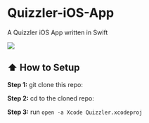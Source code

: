 # Quizzler-iOS-App
A Quizzler iOS App written in Swift

<img src="https://thumbs.gfycat.com/FarawayEnormousDarwinsfox-size_restricted.gif" />

## :arrow_up: How to Setup

**Step 1:** git clone this repo:

**Step 2:** cd to the cloned repo:

**Step 3:** run `open -a Xcode Quizzler.xcodeproj`
